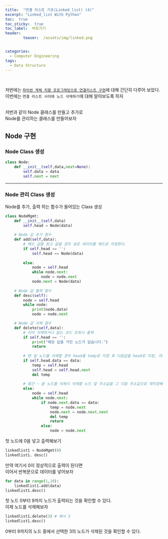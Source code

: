 ```yaml
---
title:  "연결 리스트 기초(Linked_list) (4)"  
excerpt: "Linked_list With Python"
toc:  true
toc_sticky:  true
toc_label:  바로가기
header:
        teaser:  /assets/img/linked.png


categories:
  - Computer Engineering
tags:
  - Data Structure
---
```

<br/>

저번에는 [`파이썬 객체 지향 프로그래밍으로 연결리스트 구현`](https://pome95.github.io/computer%20engineering/linked3/)에 대해 간단히 다루어 보았다.<br/>
이번에는 `연결 리스트 사이에 노드 삭제하기`에 대해 알아보도록 하자 <br/>

<br/> 
저번과 같이 Node 클래스를 만들고 추가로 <br/>
Node를 관리하는 클래스를 만들어보자

## Node 구현
### Node Class 생성
```python
class Node:
    def __init__(self,data,next=None):
        self.data = data
        self.next = next
```
---
### Node 관리 Class 생성
Node를 추가, 출력 하는 함수가 들어있는 Class 생성
```python
class NodeMgmt:
    def __init__(self,data)
        self.head = Node(data)
    
    # Node 값 추가 함수
    def add(self,data):
        # 헤드 값을 찾고 없을 경우 넣은 데이터를 헤드로 지정한다.
        if self.head == '':
            self.head == Node(data)
        
        else:
            node = self.head
            while node.next:
                node = node.next
            node.next = Node(data)
    
    # Node 값 출력 함수
    def desc(self):
        node = self.head
        while node:
            print(node.data)
            node = node.next

    # Node 값 삭제 함수
    def delete(self,data):
        # 이미 삭제하거나 없는 코드 조회시 출력
        if self.head == '':
            print("해당 값을 가진 노드가 없습니다.")
            return
        
        # 맨 앞 노드를 삭제할 경우 head를 temp로 지정 후 다음값을 head로 지정, 마지막에 head(temp)를 삭제한다.
        if self.head.data == data:
            temp = self.head
            self.head = self.head.next
            del temp
            
        # 중간 ~ 끝 노드를 삭제시 삭제할 노드 앞 주소값을 그 다음 주소값으로 재지정해서 연결 해준다.(추가와 동일)
        else:
            node = self.head
            while node.next:
                if node.next.data == data:
                    temp = node.next
                    node.next = node.next.next
                    del temp
                    return
                else:
                    node = node.next
```
첫 노드에 0을 넣고 출력해보기
```python
linkedlist1 = NodeMgmt(0)
linkedlist1. desc()
```
만약 여기서 0이 정상적으로 출력이 된다면 <br/>
이어서 반복문으로 데이터를 넣어보자

```python
for data in range(1,10):
    linkedlist1.add(data)
linkedlist1.desc()
```

첫 노드 0부터 9까지 노드가 출력되는 것을 확인할 수 있다.<br/>
이제 노드를 삭제해보자
```python
linkedlist1.delete(3) # 예시 3
linkedlist1.desc()
```
0부터 9까지의 노드 중에서 선택한 3의 노드가 삭제된 것을 확인할 수 있다.
